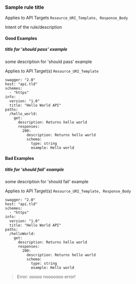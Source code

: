### Sample rule title
Applies to API Targets `Resource_URI_Template, Response_Body`

Intent of the rule/description

#### Good Examples
##### title for 'should pass' example

some description for 'should pass' example

Applies to API Target(s) `Resource_URI_Template`

```
swagger: "2.0"
host: "api.tld"
schemes:
  - "https"
info:
  version: "1.0"
  title: "Hello World API"
paths:
  /hello_world:
    get:
      description: Returns hello world
      responses:
        200:
          description: Returns hello world
          schema:
            type: string
            example: Hello world

```



#### Bad Examples
##### title for 'should fail' example

some description for 'should fail' example

Applies to API Target(s) `Resource_URI_Template, Response_Body`

```
swagger: "2.0"
host: "api.tld"
schemes:
  - "https"
info:
  version: "1.0"
  title: "Hello World API"
paths:
  /helloWorld:
    get:
      description: Returns hello world
      responses:
        200:
          description: Returns hello world
          schema:
            type: string
            example: Hello world

```

> Error: ooooo nooooooo error!




